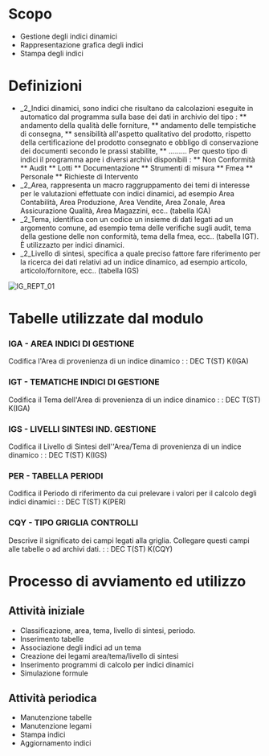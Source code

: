 # Scopo
 * Gestione degli indici dinamici
 * Rappresentazione grafica degli indici
 * Stampa degli indici

# Definizioni
 * _2_Indici dinamici, sono indici che risultano da calcolazioni eseguite in automatico dal programma sulla base dei dati in archivio del tipo : 
 ** andamento della qualità delle forniture,
 ** andamento delle tempistiche di consegna,
 ** sensibilità all'aspetto qualitativo del prodotto, rispetto della certificazione del prodotto consegnato e obbligo di conservazione dei documenti secondo le prassi stabilite,
 ** .........
Per questo tipo di indici il programma apre i diversi archivi disponibili : 
 ** Non Conformità
 ** Audit
 ** Lotti
 ** Documentazione
 ** Strumenti di misura
 ** Fmea
 ** Personale
 ** Richieste di Intervento
 * _2_Area, rappresenta un macro raggruppamento dei temi di interesse per le valutazioni  effettuate con indici dinamici, ad esempio Area Contabilità, Area Produzione, Area Vendite, Area Zonale, Area Assicurazione Qualità, Area Magazzini, ecc.. (tabella IGA)
 * _2_Tema, identifica con un codice un insieme di dati legati ad un argomento comune, ad esempio tema delle verifiche sugli audit, tema della gestione delle non conformità, tema della fmea, ecc.. (tabella IGT). È utilizzazto per indici dinamici.
 * _2_Livello di sintesi, specifica a quale preciso fattore fare riferimento per la ricerca dei dati relativi ad un indice dinamico, ad esempio articolo, articolo/fornitore, ecc.. (tabella IGS)

![IG_REPT_01](http://localhost:3000/immagini/IGREPT/IG_REPT_01.png)
# Tabelle utilizzate dal modulo

### IGA - AREA INDICI DI GESTIONE
Codifica l'Area di provenienza di un indice dinamico
 :  : DEC T(ST) K(IGA)

### IGT - TEMATICHE INDICI DI GESTIONE
Codifica il Tema dell'Area di provenienza di un indice dinamico
 :  : DEC T(ST) K(IGA)

### IGS - LIVELLI SINTESI IND.  GESTIONE
Codifica il Livello di Sintesi dell''Area/Tema di provenienza di un indice dinamico
 :  : DEC T(ST) K(IGS)

### PER - TABELLA PERIODI
Codifica il Periodo di riferimento da cui prelevare i valori per il calcolo degli indici dinamici
 :  : DEC T(ST) K(PER)

### CQY - TIPO GRIGLIA  CONTROLLI
Descrive il significato dei campi legati alla griglia. Collegare questi campi alle tabelle o ad archivi dati.
 :  : DEC T(ST) K(CQY)

# Processo di avviamento ed utilizzo
## Attività iniziale
 * Classificazione, area, tema, livello di sintesi, periodo.
 * Inserimento tabelle
 * Associazione degli indici ad un tema
 * Creazione dei legami area/tema/livello di sintesi
 * Inserimento programmi di calcolo per indici dinamici
 * Simulazione formule

## Attività periodica
 * Manutenzione tabelle
 * Manutenzione legami
 * Stampa indici
 * Aggiornamento indici
